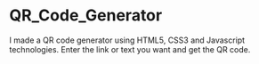 # QR_Code_Generator
I made a QR code generator using HTML5, CSS3 and Javascript technologies. Enter the link or text you want and get the QR code.
